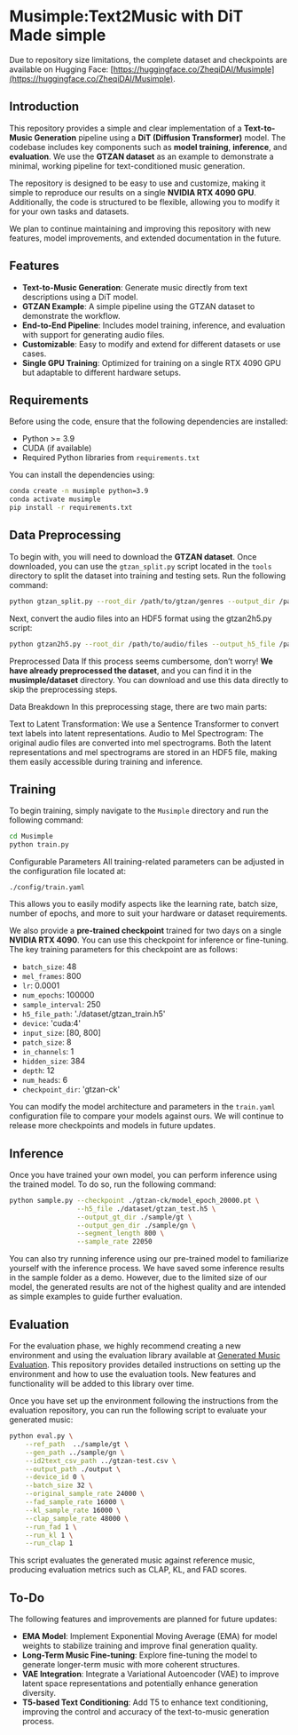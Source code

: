 # Musimple:Text2Music with DiT Made simple

Due to repository size limitations, the complete dataset and checkpoints are available on Hugging Face: [https://huggingface.co/ZheqiDAI/Musimple](https://huggingface.co/ZheqiDAI/Musimple).

## Introduction

This repository provides a simple and clear implementation of a **Text-to-Music Generation** pipeline using a **DiT (Diffusion Transformer)** model. The codebase includes key components such as **model training**, **inference**, and **evaluation**. We use the **GTZAN dataset** as an example to demonstrate a minimal, working pipeline for text-conditioned music generation.

The repository is designed to be easy to use and customize, making it simple to reproduce our results on a single **NVIDIA RTX 4090 GPU**. Additionally, the code is structured to be flexible, allowing you to modify it for your own tasks and datasets. 

We plan to continue maintaining and improving this repository with new features, model improvements, and extended documentation in the future.

## Features

- **Text-to-Music Generation**: Generate music directly from text descriptions using a DiT model.
- **GTZAN Example**: A simple pipeline using the GTZAN dataset to demonstrate the workflow.
- **End-to-End Pipeline**: Includes model training, inference, and evaluation with support for generating audio files.
- **Customizable**: Easy to modify and extend for different datasets or use cases.
- **Single GPU Training**: Optimized for training on a single RTX 4090 GPU but adaptable to different hardware setups.

## Requirements

Before using the code, ensure that the following dependencies are installed:

- Python >= 3.9
- CUDA (if available)
- Required Python libraries from `requirements.txt`

You can install the dependencies using:

```bash
conda create -n musimple python=3.9
conda activate musimple
pip install -r requirements.txt
```


## Data Preprocessing

To begin with, you will need to download the **GTZAN dataset**. Once downloaded, you can use the `gtzan_split.py` script located in the `tools` directory to split the dataset into training and testing sets. Run the following command:

```bash
python gtzan_split.py --root_dir /path/to/gtzan/genres --output_dir /path/to/output/directory
```

Next, convert the audio files into an HDF5 format using the gtzan2h5.py script:

```bash
python gtzan2h5.py --root_dir /path/to/audio/files --output_h5_file /path/to/output.h5 --config_path bigvgan_v2_22khz_80band_256x/config.json --sr 22050
```

Preprocessed Data
If this process seems cumbersome, don’t worry! **We have already preprocessed the dataset**, and you can find it in the **musimple/dataset** directory. You can download and use this data directly to skip the preprocessing steps.

Data Breakdown
In this preprocessing stage, there are two main parts:

Text to Latent Transformation: We use a Sentence Transformer to convert text labels into latent representations.
Audio to Mel Spectrogram: The original audio files are converted into mel spectrograms.
Both the latent representations and mel spectrograms are stored in an HDF5 file, making them easily accessible during training and inference.

## Training

To begin training, simply navigate to the `Musimple` directory and run the following command:

```bash
cd Musimple
python train.py
```

Configurable Parameters
All training-related parameters can be adjusted in the configuration file located at:
```
./config/train.yaml
```
This allows you to easily modify aspects like the learning rate, batch size, number of epochs, and more to suit your hardware or dataset requirements.

We also provide a **pre-trained checkpoint** trained for two days on a single **NVIDIA RTX 4090**. You can use this checkpoint for inference or fine-tuning. The key training parameters for this checkpoint are as follows:

- `batch_size`: 48  
- `mel_frames`: 800  
- `lr`: 0.0001  
- `num_epochs`: 100000  
- `sample_interval`: 250  
- `h5_file_path`: './dataset/gtzan_train.h5'  
- `device`: 'cuda:4'  
- `input_size`: [80, 800]  
- `patch_size`: 8  
- `in_channels`: 1  
- `hidden_size`: 384  
- `depth`: 12  
- `num_heads`: 6  
- `checkpoint_dir`: 'gtzan-ck'

You can modify the model architecture and parameters in the `train.yaml` configuration file to compare your models against ours. We will continue to release more checkpoints and models in future updates.

## Inference

Once you have trained your own model, you can perform inference using the trained model. To do so, run the following command:

```bash
python sample.py --checkpoint ./gtzan-ck/model_epoch_20000.pt \
                 --h5_file ./dataset/gtzan_test.h5 \
                 --output_gt_dir ./sample/gt \
                 --output_gen_dir ./sample/gn \
                 --segment_length 800 \
                 --sample_rate 22050
```
You can also try running inference using our pre-trained model to familiarize yourself with the inference process. We have saved some inference results in the sample folder as a demo. However, due to the limited size of our model, the generated results are not of the highest quality and are intended as simple examples to guide further evaluation.

## Evaluation

For the evaluation phase, we highly recommend creating a new environment and using the evaluation library available at [Generated Music Evaluation](https://github.com/HarlandZZC/generated_music_evaluation). This repository provides detailed instructions on setting up the environment and how to use the evaluation tools. New features and functionality will be added to this library over time.

Once you have set up the environment following the instructions from the evaluation repository, you can run the following script to evaluate your generated music:

```bash
python eval.py \
    --ref_path  ../sample/gt \
    --gen_path ../sample/gn \
    --id2text_csv_path ../gtzan-test.csv \
    --output_path ./output \
    --device_id 0 \
    --batch_size 32 \
    --original_sample_rate 24000 \
    --fad_sample_rate 16000 \
    --kl_sample_rate 16000 \
    --clap_sample_rate 48000 \
    --run_fad 1 \
    --run_kl 1 \
    --run_clap 1
```

This script evaluates the generated music against reference music, producing evaluation metrics such as CLAP, KL, and FAD scores.

## To-Do

The following features and improvements are planned for future updates:

- **EMA Model**: Implement Exponential Moving Average (EMA) for model weights to stabilize training and improve final generation quality.
- **Long-Term Music Fine-tuning**: Explore fine-tuning the model to generate longer-term music with more coherent structures.
- **VAE Integration**: Integrate a Variational Autoencoder (VAE) to improve latent space representations and potentially enhance generation diversity.
- **T5-based Text Conditioning**: Add T5 to enhance text conditioning, improving the control and accuracy of the text-to-music generation process.